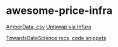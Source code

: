 # awesome-price-infra

[AmberData, csv](https://docs.amberdata.io/reference#csv-format)
[Uniswap via Infura](https://blog.infura.io/frontend-dapp-development-2/)


[TowardsDataScience recs, code snippets](https://towardsdatascience.com/access-crypto-and-defi-apis-891f99b14b38)
